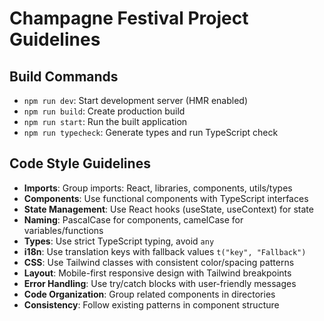 # Champagne Festival Project Guidelines

## Build Commands
- `npm run dev`: Start development server (HMR enabled)
- `npm run build`: Create production build
- `npm run start`: Run the built application
- `npm run typecheck`: Generate types and run TypeScript check

## Code Style Guidelines
- **Imports**: Group imports: React, libraries, components, utils/types
- **Components**: Use functional components with TypeScript interfaces
- **State Management**: Use React hooks (useState, useContext) for state
- **Naming**: PascalCase for components, camelCase for variables/functions
- **Types**: Use strict TypeScript typing, avoid `any`
- **i18n**: Use translation keys with fallback values `t("key", "Fallback")`
- **CSS**: Use Tailwind classes with consistent color/spacing patterns
- **Layout**: Mobile-first responsive design with Tailwind breakpoints
- **Error Handling**: Use try/catch blocks with user-friendly messages
- **Code Organization**: Group related components in directories
- **Consistency**: Follow existing patterns in component structure